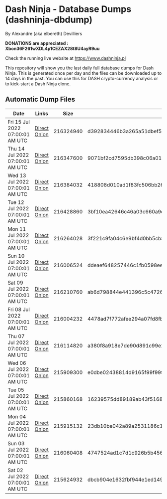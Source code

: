 # Dash Ninja - Database Dumps (dashninja-dbdump)
By Alexandre (aka elbereth) Devilliers

**DONATIONS are appreciated : Xbon36F261wXDL4p1CEZAX28t8U4ayR9uu**

Check the running live website at https://www.dashninja.pl

This repository will show you the last daily full database dumps for Dash Ninja. This is generated once per day and the files can be downloaded up to 14 days in the past.
You can use this for DASH crypto-currency analysis or to kick-start a Dash Ninja clone.


## Automatic Dump Files
| Date | Links | Size | SHA256 |
|--|--|--|--|
| Fri 15 Jul 2022 07:00:01 AM UTC | [Direct](https://oshi.at/XeWg) [Onion](http://5ety7tpkim5me6eszuwcje7bmy25pbtrjtue7zkqqgziljwqy3rrikqd.onion/XeWg) | 216324940 | d392834446b3a265a51dbef58bd2003ffa12a4d1b119e986f419dfcf0098a424 | 
| Thu 14 Jul 2022 07:00:01 AM UTC | [Direct](https://oshi.at/HwGf) [Onion](http://5ety7tpkim5me6eszuwcje7bmy25pbtrjtue7zkqqgziljwqy3rrikqd.onion/HwGf) | 216347600 | 9071bf2cd7595db398c06a01130028537ceefcd6f4c1f8a88816ebc55847452e | 
| Wed 13 Jul 2022 07:00:01 AM UTC | [Direct](https://oshi.at/cTEt) [Onion](http://5ety7tpkim5me6eszuwcje7bmy25pbtrjtue7zkqqgziljwqy3rrikqd.onion/cTEt) | 216384032 | 418808d010ad1f83fc506bb267038dc15b915a1951fdb623afa5acaf0434a715 | 
| Tue 12 Jul 2022 07:00:01 AM UTC | [Direct](https://oshi.at/TQbi) [Onion](http://5ety7tpkim5me6eszuwcje7bmy25pbtrjtue7zkqqgziljwqy3rrikqd.onion/TQbi) | 216428860 | 3bf10ea42646c46a03c660a9c4d778d1f16bb838a4340c68fca68aed43c3c5ee | 
| Mon 11 Jul 2022 07:00:01 AM UTC | [Direct](https://oshi.at/FjSS) [Onion](http://5ety7tpkim5me6eszuwcje7bmy25pbtrjtue7zkqqgziljwqy3rrikqd.onion/FjSS) | 216264028 | 3f221c9fa04c6e9bf4d0bb5cb8e939a35ff62e138087384f0bb41dbed23e4773 | 
| Sun 10 Jul 2022 07:00:01 AM UTC | [Direct](https://oshi.at/uvGg) [Onion](http://5ety7tpkim5me6eszuwcje7bmy25pbtrjtue7zkqqgziljwqy3rrikqd.onion/uvGg) | 216006524 | ddeaef648257446c1fb0598ee5cba1ec3f872e875cbf89e5fb192d76223f4e90 | 
| Sat 09 Jul 2022 07:00:01 AM UTC | [Direct](https://oshi.at/dufg) [Onion](http://5ety7tpkim5me6eszuwcje7bmy25pbtrjtue7zkqqgziljwqy3rrikqd.onion/dufg) | 216210760 | ab6d798844e441396c5c4726dec9e684591d21816902f2e2ad9966b31b8b5ef0 | 
| Fri 08 Jul 2022 07:00:01 AM UTC | [Direct](https://oshi.at/UvZD) [Onion](http://5ety7tpkim5me6eszuwcje7bmy25pbtrjtue7zkqqgziljwqy3rrikqd.onion/UvZD) | 216004232 | 4478ad7f772afee294a07fd8fb83928e6d95ef120623ddea75b7a920b7ab3183 | 
| Thu 07 Jul 2022 07:00:01 AM UTC | [Direct](https://oshi.at/iQYN) [Onion](http://5ety7tpkim5me6eszuwcje7bmy25pbtrjtue7zkqqgziljwqy3rrikqd.onion/iQYN) | 216114820 | a380f8a918e7de90d891c99e131fef255f4e81b2030763d6e1eeff7c47991132 | 
| Wed 06 Jul 2022 07:00:01 AM UTC | [Direct](https://oshi.at/SsVR) [Onion](http://5ety7tpkim5me6eszuwcje7bmy25pbtrjtue7zkqqgziljwqy3rrikqd.onion/SsVR) | 215909300 | e0dbe02438814d9165f99f9993306e8830b703afa9cda3e94c94290494c16318 | 
| Tue 05 Jul 2022 07:00:01 AM UTC | [Direct](https://oshi.at/bLfi) [Onion](http://5ety7tpkim5me6eszuwcje7bmy25pbtrjtue7zkqqgziljwqy3rrikqd.onion/bLfi) | 215860168 | 16239575dd89189ab43f516829d7d63edb108d5ff1986bfa4c468a826d582ee5 | 
| Mon 04 Jul 2022 07:00:01 AM UTC | [Direct](https://oshi.at/ptMM) [Onion](http://5ety7tpkim5me6eszuwcje7bmy25pbtrjtue7zkqqgziljwqy3rrikqd.onion/ptMM) | 215915132 | 23db10be042a89a2531186c137ee569e1c51582e1ae757d36cf411f4d70f73cd | 
| Sun 03 Jul 2022 07:00:01 AM UTC | [Direct](https://oshi.at/BZtt) [Onion](http://5ety7tpkim5me6eszuwcje7bmy25pbtrjtue7zkqqgziljwqy3rrikqd.onion/BZtt) | 216060408 | 4747524ad1c7d1c926b5b45614cedc657b2be288b325ece398d0747ec99f63af | 
| Sat 02 Jul 2022 07:00:01 AM UTC | [Direct](https://oshi.at/uitr) [Onion](http://5ety7tpkim5me6eszuwcje7bmy25pbtrjtue7zkqqgziljwqy3rrikqd.onion/uitr) | 215624932 | dbcb904e1632fbf944e1ed149cea257949c0a510e803fa81ae6381fd5494af74 | 
